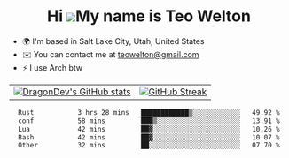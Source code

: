 <div align="center">
  
# Hi ![](https://user-images.githubusercontent.com/18350557/176309783-0785949b-9127-417c-8b55-ab5a4333674e.gif)My name is Teo Welton
</div>

*   🌍  I'm based in Salt Lake City, Utah, United States
*   ✉️  You can contact me at [teowelton@gmail.com](mailto:teowelton@gmail.com)
*   ⚡  I use Arch btw

<div align="center">

|||
|:-------------------------:|:-------------------------:|
| [![DragonDev's GitHub stats](https://github-readme-stats.vercel.app/api?username=DragonDev07&bg_color=1e1e2e&text_color=cdd6f4&icon_color=cba6f7&title_color=94e2d5)](https://github.com/DragonDev07) | [![GitHub Streak](https://streak-stats.demolab.com?user=DragonDev07&theme=catppuccin-mocha)](https://git.io/streak-stats) |

<!--START_SECTION:waka-->

```txt
Rust           3 hrs 28 mins   ████████████▒░░░░░░░░░░░░   49.92 %
conf           58 mins         ███▒░░░░░░░░░░░░░░░░░░░░░   13.91 %
Lua            42 mins         ██▓░░░░░░░░░░░░░░░░░░░░░░   10.26 %
Bash           42 mins         ██▓░░░░░░░░░░░░░░░░░░░░░░   10.07 %
Other          32 mins         ██░░░░░░░░░░░░░░░░░░░░░░░   07.70 %
```

<!--END_SECTION:waka-->

</div>
